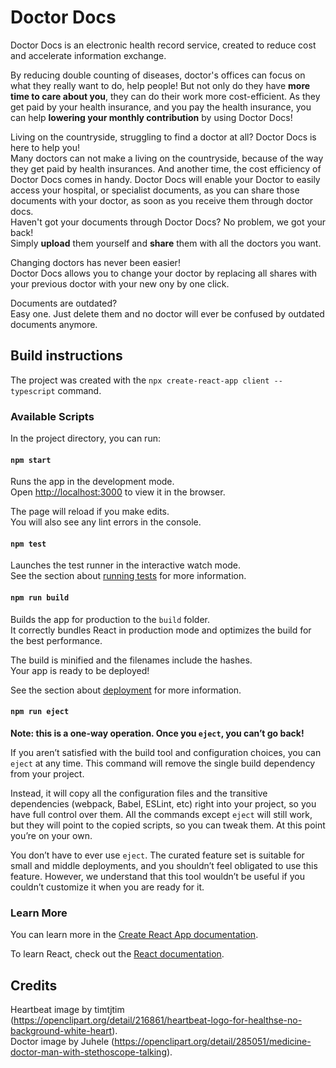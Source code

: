 # Doctor Docs

Doctor Docs is an electronic health record service, created to reduce cost and accelerate information exchange.

By reducing double counting of diseases, doctor's offices can focus on what they really want to do, help people!
But not only do they have **more time to care about you**, they can do their work more cost-efficient. As they get paid
by
your health insurance, and you pay the health insurance, you can help **lowering your monthly contribution** by using
Doctor Docs!

Living on the countryside, struggling to find a doctor at all? Doctor Docs is here to help you!  
Many doctors can not make a living on the countryside, because of the way they get paid by health insurances.
And another time, the cost efficiency of Doctor Docs comes in handy. Doctor Docs will enable your Doctor to easily
access your hospital, or specialist documents, as you can share those documents with your doctor, as soon as you receive
them through doctor docs.  
Haven't got your documents through Doctor Docs? No problem, we got your back!  
Simply **upload** them yourself and **share** them with all the doctors you want.

Changing doctors has never been easier!  
Doctor Docs allows you to change your doctor by replacing all shares with your previous doctor with your new ony by one
click.

Documents are outdated?  
Easy one. Just delete them and no doctor will ever be confused by outdated documents anymore.

## Build instructions

The project was created with the `npx create-react-app client --typescript` command.

### Available Scripts

In the project directory, you can run:

#### `npm start`

Runs the app in the development mode.  
Open [http://localhost:3000](http://localhost:3000) to view it in the browser.

The page will reload if you make edits.  
You will also see any lint errors in the console.

#### `npm test`

Launches the test runner in the interactive watch mode.  
See the section about [running tests](https://facebook.github.io/create-react-app/docs/running-tests) for more
information.

#### `npm run build`

Builds the app for production to the `build` folder.  
It correctly bundles React in production mode and optimizes the build for the best performance.

The build is minified and the filenames include the hashes.  
Your app is ready to be deployed!

See the section about [deployment](https://facebook.github.io/create-react-app/docs/deployment) for more information.

#### `npm run eject`

**Note: this is a one-way operation. Once you `eject`, you can’t go back!**

If you aren’t satisfied with the build tool and configuration choices, you can `eject` at any time. This command will
remove the single build dependency from your project.

Instead, it will copy all the configuration files and the transitive dependencies (webpack, Babel, ESLint, etc) right
into your project, so you have full control over them. All the commands except `eject` will still work, but they will
point to the copied scripts, so you can tweak them. At this point you’re on your own.

You don’t have to ever use `eject`. The curated feature set is suitable for small and middle deployments, and you
shouldn’t feel obligated to use this feature. However, we understand that this tool wouldn’t be useful if you couldn’t
customize it when you are ready for it.

### Learn More

You can learn more in
the [Create React App documentation](https://facebook.github.io/create-react-app/docs/getting-started).

To learn React, check out the [React documentation](https://reactjs.org/).

## Credits

Heartbeat image by
timtjtim (https://openclipart.org/detail/216861/heartbeat-logo-for-healthse-no-background-white-heart).  
Doctor image by Juhele (https://openclipart.org/detail/285051/medicine-doctor-man-with-stethoscope-talking).
